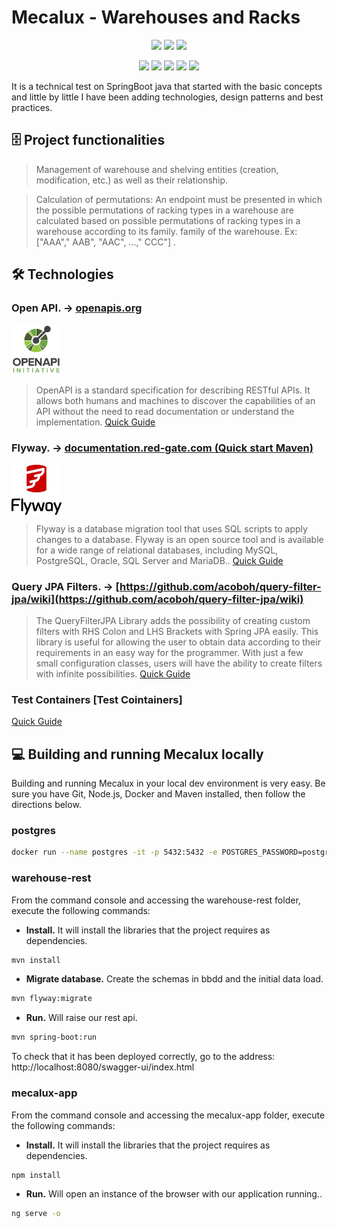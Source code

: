 <style>
.fila-imagenes {
  display: flex;
  justify-content: space-between;
  margin-left: 10px;
  margin-right: 10px;
}
</style>

# Mecalux - Warehouses and Racks
<p align="center">
  <img src="https://img.shields.io/badge/Java-17-blue">
  <img src="https://img.shields.io/badge/Spring_boot-2.7.16-green"> 
  <img src="https://img.shields.io/badge/Postgres-16-blue">   
</p>

<p align="center">
  <img src="https://img.shields.io/badge/Feign-11.8-red"> 
  <img src="https://img.shields.io/badge/Hibernate-JPA-purple"> 
  <img src="https://img.shields.io/badge/Spring Security-JWT-white">
  <img src="https://img.shields.io/badge/JUnit-Mockito-blue">
  <img src="https://img.shields.io/badge/Flyway-yellow">
</p>

It is a technical test on SpringBoot java that started with the basic concepts and little by little I have been adding technologies, design patterns and best practices.

## :file_cabinet: Project functionalities

> Management of warehouse and shelving entities (creation, modification, etc.) as well as their relationship.

> Calculation of permutations: An endpoint must be presented in which the possible permutations of racking types in a warehouse are calculated based on possible permutations of racking types in a warehouse according to its family. family of the warehouse. Ex: ["AAA"," AAB", "AAC", ...," CCC"] .

## :hammer_and_wrench: Technologies

### Open API. -> **[openapis.org](https://www.openapis.org/)**
<img src="https://github.com/jsilgado/mecalux/blob/master/docs/images/OpenApi.png" alt="OpenApi" width="80" height="80">

> OpenAPI is a standard specification for describing RESTful APIs. It allows both humans and machines to discover the capabilities of an API without the need to read documentation or understand the implementation.
[Quick Guide](docs/OpenApis.md)


### Flyway. -> **[documentation.red-gate.com (Quick start Maven) ](https://documentation.red-gate.com/fd/quickstart-maven-184127578.html)**
<img src="https://github.com/jsilgado/mecalux/blob/master/docs/images/Flyway.jpg" alt="OpenApi" width="80" height="80" align="center">

> Flyway is a database migration tool that uses SQL scripts to apply changes to a database. Flyway is an open source tool and is available for a wide range of relational databases, including MySQL, PostgreSQL, Oracle, SQL Server and MariaDB..
[Quick Guide](docs/Flyway.md)

### Query JPA Filters. -> **[https://github.com/acoboh/query-filter-jpa/wiki](https://github.com/acoboh/query-filter-jpa/wiki)**
> The QueryFilterJPA Library adds the possibility of creating custom filters with RHS Colon and LHS Brackets with Spring JPA easily. This library is useful for allowing the user to obtain data according to their requirements in an easy way for the programmer. With just a few small configuration classes, users will have the ability to create filters with infinite possibilities.
[Quick Guide](docs/QueryFilterJPA.md)

### **Test Containers** **[Test Cointainers]**
[Quick Guide](docs/TestContainer.md)


## :computer: Building and running Mecalux locally

Building and running Mecalux in your local dev environment is very easy. Be sure you have Git, Node.js, Docker and Maven installed, then follow the directions below. 

### postgres
```bash
docker run --name postgres -it -p 5432:5432 -e POSTGRES_PASSWORD=postgres -d postgres:14.0
```

### warehouse-rest
From the command console and accessing the warehouse-rest folder, execute the following commands:

- **Install.** It will install the libraries that the project requires as dependencies.
```bash
mvn install
```
- **Migrate database.** Create the schemas in bbdd and the initial data load.
```bash
mvn flyway:migrate
```
- **Run.** Will raise our rest api.
```bash
mvn spring-boot:run
```

To check that it has been deployed correctly, go to the address: http://localhost:8080/swagger-ui/index.html

### mecalux-app
From the command console and accessing the mecalux-app folder, execute the following commands:
- **Install.** It will install the libraries that the project requires as dependencies.
```bash
npm install
```
- **Run.** Will open an instance of the browser with our application running..
```bash
ng serve -o
```
